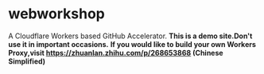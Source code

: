 # webworkshop
A Cloudflare Workers based GitHub Accelerator.
**This is a demo site.Don't use it in important occasions.**
**If you would like to build your own Workers Proxy,visit https://zhuanlan.zhihu.com/p/268653868 (Chinese Simplified)**

